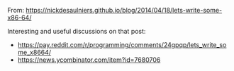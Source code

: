 
From: <https://nickdesaulniers.github.io/blog/2014/04/18/lets-write-some-x86-64/>

Interesting and useful discussions on that post:

- <https://pay.reddit.com/r/programming/comments/24gpqp/lets_write_some_x8664/>
- <https://news.ycombinator.com/item?id=7680706>

